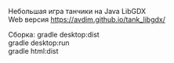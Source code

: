 Небольшая игра танчики на Java LibGDX  
Web версия https://avdim.github.io/tank_libgdx/  

Сборка:
gradle desktop:dist  
gradle desktop:run  
gradle html:dist  
